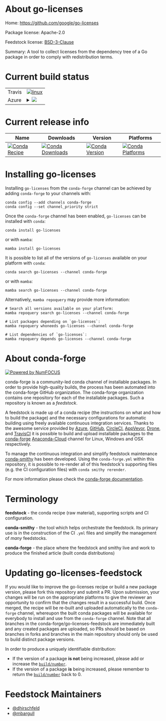 About go-licenses
=================

Home: https://github.com/google/go-licenses

Package license: Apache-2.0

Feedstock license: [BSD-3-Clause](https://github.com/conda-forge/go-licenses-feedstock/blob/main/LICENSE.txt)

Summary: A tool to collect licenses from the dependency tree of a Go package in order to comply with redistribution terms.

Current build status
====================


<table><tr>
    <td>Travis</td>
    <td>
      <a href="https://app.travis-ci.com/conda-forge/go-licenses-feedstock">
        <img alt="linux" src="https://img.shields.io/travis/com/conda-forge/go-licenses-feedstock/main.svg?label=Linux">
      </a>
    </td>
  </tr>
    
  <tr>
    <td>Azure</td>
    <td>
      <details>
        <summary>
          <a href="https://dev.azure.com/conda-forge/feedstock-builds/_build/latest?definitionId=10739&branchName=main">
            <img src="https://dev.azure.com/conda-forge/feedstock-builds/_apis/build/status/go-licenses-feedstock?branchName=main">
          </a>
        </summary>
        <table>
          <thead><tr><th>Variant</th><th>Status</th></tr></thead>
          <tbody><tr>
              <td>linux_64</td>
              <td>
                <a href="https://dev.azure.com/conda-forge/feedstock-builds/_build/latest?definitionId=10739&branchName=main">
                  <img src="https://dev.azure.com/conda-forge/feedstock-builds/_apis/build/status/go-licenses-feedstock?branchName=main&jobName=linux&configuration=linux_64_" alt="variant">
                </a>
              </td>
            </tr><tr>
              <td>linux_aarch64</td>
              <td>
                <a href="https://dev.azure.com/conda-forge/feedstock-builds/_build/latest?definitionId=10739&branchName=main">
                  <img src="https://dev.azure.com/conda-forge/feedstock-builds/_apis/build/status/go-licenses-feedstock?branchName=main&jobName=linux&configuration=linux_aarch64_" alt="variant">
                </a>
              </td>
            </tr><tr>
              <td>linux_ppc64le</td>
              <td>
                <a href="https://dev.azure.com/conda-forge/feedstock-builds/_build/latest?definitionId=10739&branchName=main">
                  <img src="https://dev.azure.com/conda-forge/feedstock-builds/_apis/build/status/go-licenses-feedstock?branchName=main&jobName=linux&configuration=linux_ppc64le_" alt="variant">
                </a>
              </td>
            </tr><tr>
              <td>osx_64</td>
              <td>
                <a href="https://dev.azure.com/conda-forge/feedstock-builds/_build/latest?definitionId=10739&branchName=main">
                  <img src="https://dev.azure.com/conda-forge/feedstock-builds/_apis/build/status/go-licenses-feedstock?branchName=main&jobName=osx&configuration=osx_64_" alt="variant">
                </a>
              </td>
            </tr><tr>
              <td>osx_arm64</td>
              <td>
                <a href="https://dev.azure.com/conda-forge/feedstock-builds/_build/latest?definitionId=10739&branchName=main">
                  <img src="https://dev.azure.com/conda-forge/feedstock-builds/_apis/build/status/go-licenses-feedstock?branchName=main&jobName=osx&configuration=osx_arm64_" alt="variant">
                </a>
              </td>
            </tr><tr>
              <td>win_64</td>
              <td>
                <a href="https://dev.azure.com/conda-forge/feedstock-builds/_build/latest?definitionId=10739&branchName=main">
                  <img src="https://dev.azure.com/conda-forge/feedstock-builds/_apis/build/status/go-licenses-feedstock?branchName=main&jobName=win&configuration=win_64_" alt="variant">
                </a>
              </td>
            </tr>
          </tbody>
        </table>
      </details>
    </td>
  </tr>
</table>

Current release info
====================

| Name | Downloads | Version | Platforms |
| --- | --- | --- | --- |
| [![Conda Recipe](https://img.shields.io/badge/recipe-go--licenses-green.svg)](https://anaconda.org/conda-forge/go-licenses) | [![Conda Downloads](https://img.shields.io/conda/dn/conda-forge/go-licenses.svg)](https://anaconda.org/conda-forge/go-licenses) | [![Conda Version](https://img.shields.io/conda/vn/conda-forge/go-licenses.svg)](https://anaconda.org/conda-forge/go-licenses) | [![Conda Platforms](https://img.shields.io/conda/pn/conda-forge/go-licenses.svg)](https://anaconda.org/conda-forge/go-licenses) |

Installing go-licenses
======================

Installing `go-licenses` from the `conda-forge` channel can be achieved by adding `conda-forge` to your channels with:

```
conda config --add channels conda-forge
conda config --set channel_priority strict
```

Once the `conda-forge` channel has been enabled, `go-licenses` can be installed with `conda`:

```
conda install go-licenses
```

or with `mamba`:

```
mamba install go-licenses
```

It is possible to list all of the versions of `go-licenses` available on your platform with `conda`:

```
conda search go-licenses --channel conda-forge
```

or with `mamba`:

```
mamba search go-licenses --channel conda-forge
```

Alternatively, `mamba repoquery` may provide more information:

```
# Search all versions available on your platform:
mamba repoquery search go-licenses --channel conda-forge

# List packages depending on `go-licenses`:
mamba repoquery whoneeds go-licenses --channel conda-forge

# List dependencies of `go-licenses`:
mamba repoquery depends go-licenses --channel conda-forge
```


About conda-forge
=================

[![Powered by
NumFOCUS](https://img.shields.io/badge/powered%20by-NumFOCUS-orange.svg?style=flat&colorA=E1523D&colorB=007D8A)](https://numfocus.org)

conda-forge is a community-led conda channel of installable packages.
In order to provide high-quality builds, the process has been automated into the
conda-forge GitHub organization. The conda-forge organization contains one repository
for each of the installable packages. Such a repository is known as a *feedstock*.

A feedstock is made up of a conda recipe (the instructions on what and how to build
the package) and the necessary configurations for automatic building using freely
available continuous integration services. Thanks to the awesome service provided by
[Azure](https://azure.microsoft.com/en-us/services/devops/), [GitHub](https://github.com/),
[CircleCI](https://circleci.com/), [AppVeyor](https://www.appveyor.com/),
[Drone](https://cloud.drone.io/welcome), and [TravisCI](https://travis-ci.com/)
it is possible to build and upload installable packages to the
[conda-forge](https://anaconda.org/conda-forge) [Anaconda-Cloud](https://anaconda.org/)
channel for Linux, Windows and OSX respectively.

To manage the continuous integration and simplify feedstock maintenance
[conda-smithy](https://github.com/conda-forge/conda-smithy) has been developed.
Using the ``conda-forge.yml`` within this repository, it is possible to re-render all of
this feedstock's supporting files (e.g. the CI configuration files) with ``conda smithy rerender``.

For more information please check the [conda-forge documentation](https://conda-forge.org/docs/).

Terminology
===========

**feedstock** - the conda recipe (raw material), supporting scripts and CI configuration.

**conda-smithy** - the tool which helps orchestrate the feedstock.
                   Its primary use is in the construction of the CI ``.yml`` files
                   and simplify the management of *many* feedstocks.

**conda-forge** - the place where the feedstock and smithy live and work to
                  produce the finished article (built conda distributions)


Updating go-licenses-feedstock
==============================

If you would like to improve the go-licenses recipe or build a new
package version, please fork this repository and submit a PR. Upon submission,
your changes will be run on the appropriate platforms to give the reviewer an
opportunity to confirm that the changes result in a successful build. Once
merged, the recipe will be re-built and uploaded automatically to the
`conda-forge` channel, whereupon the built conda packages will be available for
everybody to install and use from the `conda-forge` channel.
Note that all branches in the conda-forge/go-licenses-feedstock are
immediately built and any created packages are uploaded, so PRs should be based
on branches in forks and branches in the main repository should only be used to
build distinct package versions.

In order to produce a uniquely identifiable distribution:
 * If the version of a package **is not** being increased, please add or increase
   the [``build/number``](https://docs.conda.io/projects/conda-build/en/latest/resources/define-metadata.html#build-number-and-string).
 * If the version of a package **is** being increased, please remember to return
   the [``build/number``](https://docs.conda.io/projects/conda-build/en/latest/resources/define-metadata.html#build-number-and-string)
   back to 0.

Feedstock Maintainers
=====================

* [@dhirschfeld](https://github.com/dhirschfeld/)
* [@mbargull](https://github.com/mbargull/)

